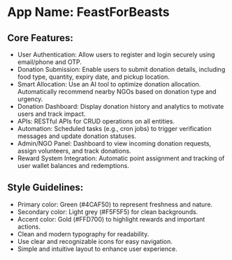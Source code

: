 # **App Name**: FeastForBeasts

## Core Features:

- User Authentication: Allow users to register and login securely using email/phone and OTP.
- Donation Submission: Enable users to submit donation details, including food type, quantity, expiry date, and pickup location.
- Smart Allocation: Use an AI tool to optimize donation allocation. Automatically recommend nearby NGOs based on donation type and urgency.
- Donation Dashboard: Display donation history and analytics to motivate users and track impact.
- APIs: RESTful APIs for CRUD operations on all entities.
- Automation: Scheduled tasks (e.g., cron jobs) to trigger verification messages and update donation statuses.
- Admin/NGO Panel: Dashboard to view incoming donation requests, assign volunteers, and track donations.
- Reward System Integration: Automatic point assignment and tracking of user wallet balances and redemptions.

## Style Guidelines:

- Primary color: Green (#4CAF50) to represent freshness and nature.
- Secondary color: Light grey (#F5F5F5) for clean backgrounds.
- Accent color: Gold (#FFD700) to highlight rewards and important actions.
- Clean and modern typography for readability.
- Use clear and recognizable icons for easy navigation.
- Simple and intuitive layout to enhance user experience.